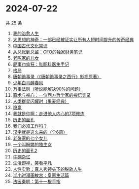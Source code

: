# 2024-07-22

共 25 条

<!-- BEGIN WEREAD -->
<!-- 最后更新时间 2024-07-22 12:01:19 +0800 -->
1. [我的治愈人生](https://weread.qq.com/web/bookDetail/e6d32ee0813ab901dg0198a3)
1. [大思想的神奇：一部已经被证实让所有人短时间提升的传奇经典](https://weread.qq.com/web/bookDetail/455323d072079a0f455a20c)
1. [中国古代文化常识](https://weread.qq.com/web/bookDetail/36832c507164851a368ca1b)
1. [从总账到总监：CFO的独家财务笔记](https://weread.qq.com/web/bookDetail/12032a60813ab900ag01456e)
1. [老陈家的儿女](https://weread.qq.com/web/bookDetail/be632760813ab8f58g0100f1)
1. [屁事也疯狂：肛肠科医生手记](https://weread.qq.com/web/bookDetail/cf232020813ab9051g017394)
1. [格局](https://weread.qq.com/web/bookDetail/a5e32c60813ab9054g015c2d)
1. [唐朝诡事录（《唐朝诡事录之西行》影视原著）](https://weread.qq.com/web/bookDetail/520326e071f0221d5201ccb)
1. [少年白马醉春风](https://weread.qq.com/web/bookDetail/f4432320813ab673eg016c9d)
1. [万事法则（听说能解决90%的问题）](https://weread.qq.com/web/bookDetail/aee324f0813ab8eeag017889)
1. [箭术与禅心：一位西方哲学家的禅悟实录](https://weread.qq.com/web/bookDetail/aa232350813ab9011g016d99)
1. [人类群星闪耀时（果麦经典）](https://weread.qq.com/web/bookDetail/8e0321c0718a6c928e0ab0e)
1. [稳赢](https://weread.qq.com/web/bookDetail/99232880813ab8ff5g0142d2)
1. [我就是你啊：走进他人内心的7项修炼](https://weread.qq.com/web/bookDetail/6e032890813ab6b7ag0171a5)
1. [历史的面孔](https://weread.qq.com/web/bookDetail/35432380725a7276354c1c3)
1. [我们必须工作吗？](https://weread.qq.com/web/bookDetail/e3932d20813ab8ed8g018149)
1. [汉字就是这么来的（全6册）](https://weread.qq.com/web/bookDetail/731326f0720cfb62731aa7c)
1. [老张家的七个女儿](https://weread.qq.com/web/bookDetail/12332100813ab8b6cg0155cf)
1. [一个叫盼娣的独生女](https://weread.qq.com/web/bookDetail/b6732d10813ab8fa4g0198e7)
1. [历史的面孔2](https://weread.qq.com/web/bookDetail/af232d00813ab78d4g010f6f)
1. [牛棚杂忆](https://weread.qq.com/web/bookDetail/90e324305c5e0a90ee8b49e)
1. [生活即禅，笑看平凡](https://weread.qq.com/web/bookDetail/00e320d0813ab705dg011179)
1. [人性实验：真人秀镜头下的脱轨人生](https://weread.qq.com/web/bookDetail/09632970813ab8f60g0172a2)
1. [半小时漫画故宫：皇家生活篇](https://weread.qq.com/web/bookDetail/a65326f0813ab8feag016e9c)
1. [法医秦明：第十一根手指](https://weread.qq.com/web/bookDetail/d573252071cd71dbd57d7f6)
<!-- END WEREAD -->